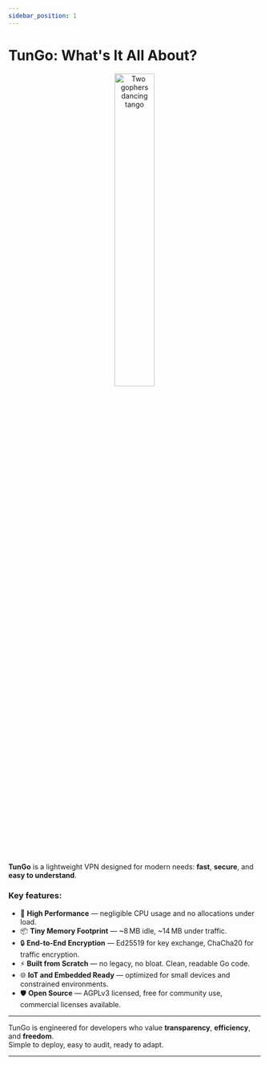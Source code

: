 ```yaml
---
sidebar_position: 1
---
```


# TunGo: What's It All About?

<p align="center">
  <img alt="Two gophers dancing tango" src="https://i.ibb.co/K7yzDf6/DALL-E-2024-10-04-20-18-51-A-minimalist-logo-featuring-two-Go-language-mascots-dancing-tango-togethe.webp" width="40%"/>
</p>

**TunGo** is a lightweight VPN designed for modern needs: **fast**, **secure**, and **easy to understand**.

### Key features:
- 🚀 **High Performance** — negligible CPU usage and no allocations under load.
- 📦 **Tiny Memory Footprint** — ~8 MB idle, ~14 MB under traffic.
- 🔒 **End-to-End Encryption** — Ed25519 for key exchange, ChaCha20 for traffic encryption.
- ⚡ **Built from Scratch** — no legacy, no bloat. Clean, readable Go code.
- 🌐 **IoT and Embedded Ready** — optimized for small devices and constrained environments.
- 🛡️ **Open Source** — AGPLv3 licensed, free for community use, commercial licenses available.

---

TunGo is engineered for developers who value **transparency**, **efficiency**, and **freedom**.  
Simple to deploy, easy to audit, ready to adapt.

---
